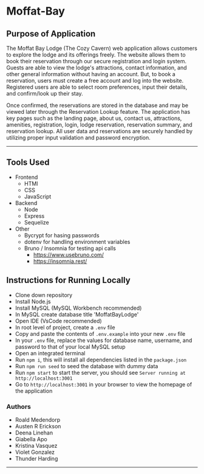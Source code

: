 # Moffat-Bay

## Purpose of Application
The Moffat Bay Lodge (The Cozy Cavern) web application allows customers to explore the lodge and its offerings freely. The website allows them to book their reservation through our secure registration and login system. Guests are able to view the lodge's attractions, contact information, and other general information without having an account. But, to book a reservation, users must create a free account and log into the website. Registered users are able to select room preferences, input their details, and confirm/look up their stay. 

Once confirmed, the reservations are stored in the database and may be viewed later through the Reservation Lookup feature. The application has key pages such as the landing page, about us, contact us, attractions, amenities, registration, login, lodge reservation, reservation summary, and reservation lookup. All user data and reservations are securely handled by utilizing proper input validation and password encryption.

<hr>

## Tools Used
* Frontend
    * HTMl
    * CSS
    * JavaScript
* Backend
    * Node
    * Express
    * Sequelize
* Other
    * Bycrypt for hasing passwords
    * dotenv for handling environment variables
    * Bruno / Insomnia for testing api calls
        * https://www.usebruno.com/
        * https://insomnia.rest/

## Instructions for Running Locally
* Clone down repository
* Install Node.js
* Install MySQL (MySQL Workbench recommended)
* In MySQL create database title 'MoffatBayLodge'
* Open IDE (VsCode recommended)
* In root level of project, create a `.env` file
* Copy and paste the contents of `.env.example` into your new `.env` file
* In your `.env` file, replace the values for database name, username, and password to that of your local MySQL setup
* Open an integrated terminal
* Run `npm i`, this will install all dependencies listed in the `package.json`
* Run `npm run seed` to seed the database with dummy data
* Run `npm start` to start the server, you should see `Server running at http://localhost:3001`
* Go to `http://localhost:3001` in your browser to view the homepage of the application


### Authors
* Roald Medendorp
* Austen R Erickson
* Deena Linehan
* Giabella Apo
* Kristina Vasquez
* Violet Gonzalez
* Thunder Harding

<hr>
